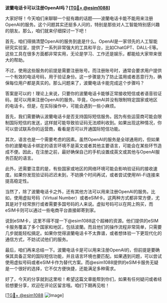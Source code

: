 **波蘭电话卡可以注册OpenAI吗？[[TG💪+ @esim1088](https://t.me/s/esim1088)]**

大家好呀！今天咱们来聊聊一个挺有趣的话题——波蘭电话卡能不能用来注册OpenAI的服务。这个问题其实还挺多人问的，特别是那些对人工智能特别感兴趣的朋友。那么，咱们就来仔细探讨一下吧！

首先，咱们得搞清楚OpenAI的服务到底是什么。OpenAI是一家领先的人工智能研究实验室，提供了一系列非常强大的工具和平台，比如ChatGPT、DALL-E等。这些工具在很多方面都非常实用，无论是学习、工作还是娱乐，都能给大家带来很大的帮助。

不过，使用这些服务的前提是需要注册账号。而注册账号时，通常会要求用户提供一个有效的电话号码，用于验证身份。这一步骤是为了防止滥用或者恶意行为，确保每位用户都是真实的。那么问题来了，波蘭电话卡能完成这个步骤吗？

答案是可以的！理论上来说，只要你的波蘭电话卡能够正常接收短信或者语音验证码，就可以用来注册OpenAI的服务。毕竟，OpenAI并没有限制特定国家或地区的电话卡。但是，在实际操作中，可能会遇到一些小麻烦。

首先，我们需要确认波蘭电话卡是否支持国际短信服务。因为有些运营商可能会限制国际短信的发送，这样就可能导致验证码无法顺利收到。如果出现这种情况，你可以尝试联系你的运营商，看看是否可以开通国际短信功能。

其次，语言也是一个需要考虑的因素。虽然OpenAI的服务是全球通用的，但如果你的波蘭电话卡绑定的语言环境不是英文或者其他主要语言，可能会在某些环节造成不便。因此，在注册之前，最好确保自己的手机设置成英文或其他与OpenAI服务匹配的语言。

此外，还需要注意的是，有些国家或地区的网络环境可能会影响验证码的接收速度。如果你发现验证码迟迟未到，不妨换个时间再试，或者尝试使用Wi-Fi连接来提高稳定性。

当然了，除了波蘭电话卡之外，还有其他方法可以用来注册OpenAI的服务。比如，使用虚拟号码（Virtual Number）或者eSIM卡。这两种方式都非常方便，尤其是对于经常旅行或者需要多国号码的人来说。虚拟号码可以在网上购买，而eSIM卡则可以通过一些电商平台直接邮寄到家。

说到eSIM卡，这里不得不提一下@esim1088这个超棒的资源。他们提供的eSIM卡服务覆盖了多个国家和地区，包括波蘭。而且他们的操作流程非常简单，只需要几步就能轻松搞定。如果你觉得波蘭电话卡不太靠谱，或者想体验一下更现代化的通信方式，不妨试试他们的服务。

最后，咱们再来总结一下。波蘭电话卡是可以用来注册OpenAI的，但前提是要确保其具备正常的国际短信功能，并且语言环境也要匹配。如果遇到问题，可以尝试使用虚拟号码或者eSIM卡作为替代方案。而@esim1088提供的eSIM卡服务无疑是一个很好的选择，它不仅方便快捷，还能满足多种需求。

好了，今天的分享就到这里啦！希望这篇文章能帮到你们，如果有任何疑问或者经验想要分享，欢迎在评论区留言哦。咱们下期再见啦！

[[TG💪+ @esim1088](https://t.me/s/esim1088) ![Image](https://i.postimg.cc/4NQfJmqS/Snipaste-2025-05-13-00-14-12.png)]